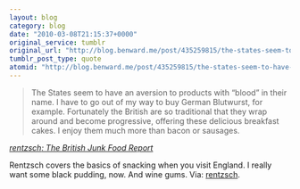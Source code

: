 ```yaml
---
layout: blog
category: blog
date: "2010-03-08T21:15:37+0000"
original_service: tumblr
original_url: "http://blog.benward.me/post/435259815/the-states-seem-to-have-an-aversion-to-products"
tumblr_post_type: quote
atomid: "http://blog.benward.me/post/435259815/the-states-seem-to-have-an-aversion-to-products"
---
```

> The States seem to have an aversion to products with “blood” in their name. I have to go out of my way to buy German Blutwurst, for example. Fortunately the British are so traditional that they wrap around and become progressive, offering these delicious breakfast cakes. I enjoy them much more than bacon or sausages.

<cite class="vcard"><a href="http://rentzsch.tumblr.com/post/429421873/the-british-junk-food-report"><span class="fn">rentzsch</span>: The British Junk Food Report</a></cite>

Rentzsch covers the basics of snacking when you visit England. I really want some black pudding, now. And wine gums.
Via: [rentzsch](http://rentzsch.tumblr.com/post/429421873/the-british-junk-food-report).